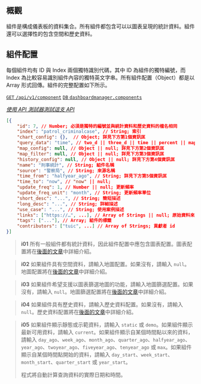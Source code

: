 ## 概觀

組件是構成儀表板的資料集合。所有組件都包含可以以圖表呈現的統計資料。組件還可以選擇性的包含空間和歷史資料。

## 組件配置

每個組件均有 ID 與 Index 兩個獨特識別代碼，其中 ID 為組件的獨特編號，而 Index 為比較容易識別組件內容的獨特英文字串。所有組件配置（Object）都是以 Array 形式回傳。組件的完整配置如下所示。

[`GET` `/api/v1/component`](/back-end/component-config-apis) [`DB` `dashboardmanager.components`](/back-end/components-db)

_[使用 API 測試器測試這支 API](/api)_

```json
[{
    "id": 7, // Number; 必須是獨特的編號並與統計資料和歷史資料的檔名相同
    "index": "patrol_criminalcase", // String; 索引
	"chart_config": {},  // Object; 詳見下方第1個資訊匡
	"query_data": "time", // two_d || three_d || time || percent || map_legend; 圖表資料類型
    "map_config": null, // Object || null; 詳見下方第2個資訊匡
	"map_filter": null, // Object || null; 詳見下方第3個資訊匡
    "history_config": null, // Object || null; 詳見下方第4個資訊匡
    "name": "刑事統計", // String; 組件名稱
    "source": "警察局", // String; 來源名稱
    "time_from": "halfyear_ago", // String; 詳見下方第5個資訊匡
    "time_to": "now", // "now" || null;
    "update_freq": 1, // Number || null; 更新頻率
    "update_freq_unit": "month", // String; 更新頻率單位
    "short_desc": "...", // String; 簡短描述
    "long_desc": "...", // String; 詳細描述
    "use_case": "...", // String; 使用案例描述
    "links": ["https://…", ...], // Array of Strings || null; 原始資料來源
    "tags": ["..."], // Array; 組件的標籤
	"contributors": ["tuic", ...] // Array of Strings; 貢獻者 id
}]
```

> **i01**
> 所有一般組件都有統計資料，因此組件配置中應包含圖表配置。圖表配置將在[後面的文章](/front-end/supported-chart-types#chart-config)中詳細介紹。

> **i02**
> 如果組件具有空間資料，請輸入地圖配置。如果沒有，請輸入 `null`。地圖配置將在[後面的文章](/front-end/supported-map-types#map-config)中詳細介紹。

> **i03**
> 如果組件希望支援以圖表篩選地圖的功能，請輸入地圖篩選配置。如果沒有，請輸入 `null`。地圖篩選配置將在[後面的文章](/front-end/map-filtering)中詳細介紹。

> **i04**
> 如果組件具有歷史資料，請輸入歷史資料配置。如果沒有，請輸入 `null`。歷史資料配置將在[後面的文章](/front-end/history-data)中詳細介紹。

> **i05**
> 如果組件顯示靜態或示範資料，請輸入 `static` 或 `demo`。如果組件顯示最新可用資料，請輸入 `current`。如果組件顯示自某個時間點以來的資料，請輸入 `day_ago`、`week_ago`、`month_ago`、`quarter_ago`、`halfyear_ago`、`year_ago`、`twoyear_ago`、`fiveyear_ago`、`tenyear_ago` 或 `max`。如果組件顯示自某個時間點開始的資料，請輸入 `day_start`、`week_start`、`month_start`、`quarter_start` 或 `year_start`。
>
> 程式將自動計算查詢資料的實際日期和時間。

